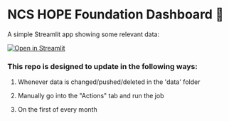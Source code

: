 # NCS HOPE Foundation Dashboard 🍃

A simple Streamlit app showing some relevant data:

[![Open in Streamlit](https://static.streamlit.io/badges/streamlit_badge_black_white.svg)](https://thisismainpage.streamlit.app/)

### This repo is designed to update in the following ways:

1. Whenever data is changed/pushed/deleted in the 'data' folder

2. Manually go into the "Actions" tab and run the job

3. On the first of every month

